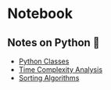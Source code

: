 # Notebook

## Notes on Python :snake:

- [Python Classes](https://github.com/kana800/Side-Projects/blob/master/Notes/classes%20%5Bpython%5D.ipynb)
- [Time Complexity Analysis](https://github.com/kana800/Side-Projects/blob/master/Notes/Time%20Complexity%20Analysis.ipynb)
- [Sorting Algorithms](https://github.com/kana800/Side-Projects/blob/master/Notes/sorting%20algorithms%20%5Bpython%5D.ipynb)
